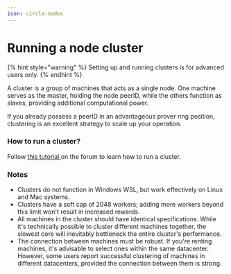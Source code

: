 ```yaml
---
icon: circle-nodes
---
```


# Running a node cluster

{% hint style="warning" %}
Setting up and running clusters is for advanced users only.
{% endhint %}

A cluster is a group of machines that acts as a single node. One machine serves as the master, holding the node peerID, while the others function as slaves, providing additional computational power.

If you already possess a peerID in an advantageous prover ring position, clustering is an excellent strategy to scale up your operation.

### How to run a cluster?

Follow [this tutorial ](https://quilibrium.discourse.group/t/how-to-run-nodes-in-a-cluster/687/34)on the forum to learn how to run a cluster.

### **Notes**

* Clusters do not function in Windows WSL, but work effectively on Linux and Mac systems.
* Clusters have a soft cap of 2048 workers; adding more workers beyond this limit won't result in increased rewards.
* All machines in the cluster should have identical specifications. While it's technically possible to cluster different machines together, the slowest core will inevitably bottleneck the entire cluster's performance.
* The connection between machines must be robust. If you're renting machines, it's advisable to select ones within the same datacenter. However, some users report successful clustering of machines in different datacenters, provided the connection between them is strong.

